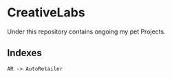 # CreativeLabs
Under this repository contains ongoing my pet Projects.

## Indexes
```
AR -> AutoRetailer
```
